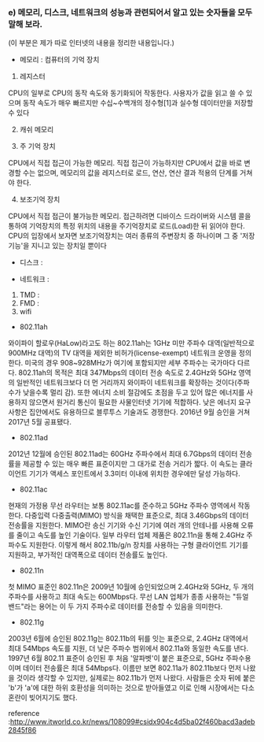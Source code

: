 
### e) 메모리, 디스크, 네트워크의 성능과 관련되어서 알고 있는 숫자들을 모두 말해 보라.

(이 부분은 제가 따로 인터넷의 내용을 정리한 내용입니다.)


- 메모리 : 컴퓨터의 기억 장치

1. 레지스터  

CPU의 일부로 CPU의 동작 속도와 동기화되어 작동한다. 사용자가 값을 읽고 쓸 수 있으며 동작 속도가 매우 빠르지만 수십~수백개의 정수형[1]과 실수형 데이터만을 저장할 수 있다

2. 캐쉬 메모리 

3. 주 기억 장치

CPU에서 직접 접근이 가능한 메모리. 직접 접근이 가능하지만 CPU에서 값을 바로 변경할 수는 없으며, 메모리의 값을 레지스터로 로드, 연산, 연산 결과 적용의 단계를 거쳐야 한다.

4. 보조기억 장치

CPU에서 직접 접근이 불가능한 메모리. 접근하려면 디바이스 드라이버와 시스템 콜을 통하여 기억장치의 특정 위치의 내용을 주기억장치로 로드(Load)한 뒤 읽어야 한다. CPU의 입장에서 보자면 보조기억장치는 여러 종류의 주변장치 중 하나이며 그 중 '저장 기능'을 지니고 있는 장치일 뿐이다


- 디스크 :  


- 네트워크 :



1. TMD : 
2. FMD : 
3. wifi

- 802.11ah 

와이파이 할로우(HaLow)라고도 하는 802.11ah는 1GHz 미만 주파수 대역(일반적으로 900MHz 대역)의 TV 대역을 제외한 비허가(license-exempt) 네트워크 운영을 정의한다. 미국의 경우 908~928MHz가 여기에 포함되지만 세부 주파수는 국가마다 다르다. 802.11ah의 목적은 최대 347Mbps의 데이터 전송 속도로 2.4GHz와 5GHz 영역의 일반적인 네트워크보다 더 먼 거리까지 와이파이 네트워크를 확장하는 것이다(주파수가 낮을수록 멀리 감). 또한 에너지 소비 절감에도 초점을 두고 있어 많은 에너지를 사용하지 않으면서 원거리 통신이 필요한 사물인터넷 기기에 적합하다. 낮은 에너지 요구 사항은 집안에서도 유용하므로 블루투스 기술과도 경쟁한다. 2016년 9월 승인을 거쳐 2017년 5월 공표됐다.

- 802.11ad

2012년 12월에 승인된 802.11ad는 60GHz 주파수에서 최대 6.7Gbps의 데이터 전송률을 제공할 수 있는 매우 빠른 표준이지만 그 대가로 전송 거리가 짧다. 이 속도는 클라이언트 기기가 액세스 포인트에서 3.3미터 이내에 위치한 경우에만 달성 가능하다.

- 802.11ac

현재의 가정용 무선 라우터는 보통 802.11ac를 준수하고 5GHz 주파수 영역에서 작동한다. 다중입력 다중출력(MIMO) 방식을 채택한 표준으로, 최대 3.46Gbps의 데이터 전송률을 지원한다. MIMO란 송신 기기와 수신 기기에 여러 개의 안테나를 사용해 오류를 줄이고 속도를 높인 기술이다.
일부 라우터 업체 제품은 802.11n을 통해 2.4GHz 주파수도 지원한다. 이렇게 해서 802.11b/g/n 장치를 사용하는 구형 클라이언트 기기를 지원하고, 부가적인 대역폭으로 데이터 전송률도 높인다.

- 802.11n

첫 MIMO 표준인 802.11n은 2009년 10월에 승인되었으며 2.4GHz와 5GHz, 두 개의 주파수를 사용하고 최대 속도는 600Mbps다. 무선 LAN 업체가 종종 사용하는 "듀얼 밴드"라는 용어는 이 두 가지 주파수로 데이터를 전송할 수 있음을 의미한다.

- 802.11g

2003년 6월에 승인된 802.11g는 802.11b의 뒤를 잇는 표준으로, 2.4GHz 대역에서 최대 54Mbps 속도를 지원, 더 낮은 주파수 범위에서 802.11a와 동일한 속도를 낸다.
1997년 6월 802.11 표준이 승인된 후 처음 '알파벳'이 붙은 표준으로, 5GHz 주파수용이며 데이터 전송률은 최대 54Mbps다. 이름만 보면 802.11a가 802.11b보다 먼저 나왔을 것이라 생각할 수 있지만, 실제로는 802.11b가 먼저 나왔다. 사람들은 숫자 뒤에 붙은 'b'가 'a'에 대한 하위 호환성을 의미하는 것으로 받아들였고 이로 인해 시장에서는 다소 혼란이 빚어지기도 했다.

reference :http://www.itworld.co.kr/news/108099#csidx904c4d5ba02f460bacd3adeb2845f86 
